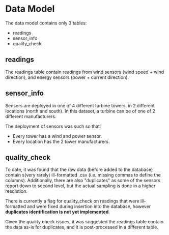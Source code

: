 # Data Model

The data model contains only 3 tables:

- readings
- sensor_info
- quality_check

## readings

The readings table contain readings from wind sensors (wind speed + wind direction), and energy sensors (power + current direction).

## sensor_info

Sensors are deployed in one of 4 different turbine towers, in 2 different locations (north and south). In this dataset, a turbine can be of one of 2 different manufacturers.

The deployment of sensors was such so that:

- Every tower has a wind and power sensor.
- Every location has the 2 tower manufacturers.

## quality_check

To date, it was found that the raw data (before added to the database) contain s(very rarely) ill-formatted .csv (i.e. missing commas to define the columns). Additionally, there are also "duplicates" as some of the sensors report down to second level, but the actual sampling is done in a higher resolution.

There is currently a flag for quality_check on readings that were ill-formatted and were fixed during insertion into the database, however **duplicates identification is not yet implemented**.

Given the quality check issues, it was suggested the readings table contain the data as-is for duplicates, and it is post-processed in a different table.  
